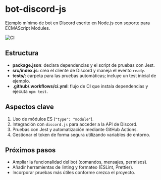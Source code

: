 # bot-discord-js

Ejemplo mínimo de bot en Discord escrito en Node.js con soporte para ECMAScript Modules.

![CI](https://github.com/JohananCruz19/bot_discord_js/actions/workflows/ci.yml/badge.svg?branch=main)

## Estructura

- **package.json**: declara dependencias y el script de pruebas con Jest.
- **src/index.js**: crea el cliente de Discord y maneja el evento `ready`.
- **tests/**: carpeta para las pruebas automáticas; incluye un test inicial de ejemplo.
- **.github/.workflows/ci.yml**: flujo de CI que instala dependencias y ejecuta `npm test`.

## Aspectos clave

1. Uso de módulos ES (`"type": "module"`).
2. Integración con `discord.js` para acceder a la API de Discord.
3. Pruebas con Jest y automatización mediante GitHub Actions.
4. Gestionar el token de forma segura utilizando variables de entorno.

## Próximos pasos

- Ampliar la funcionalidad del bot (comandos, mensajes, permisos).
- Añadir herramientas de linting y formateo (ESLint, Prettier).
- Incorporar pruebas más útiles conforme crezca el proyecto.

